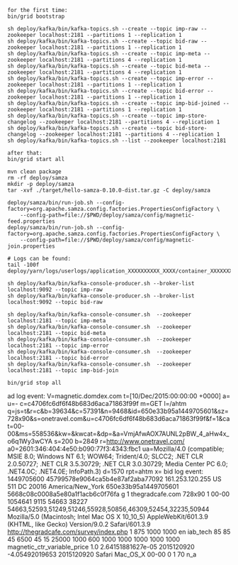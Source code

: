 ```
for the first time:
bin/grid bootstrap

sh deploy/kafka/bin/kafka-topics.sh --create --topic imp-raw --zookeeper localhost:2181 --partitions 1 --replication 1
sh deploy/kafka/bin/kafka-topics.sh --create --topic bid-raw --zookeeper localhost:2181 --partitions 1 --replication 1
sh deploy/kafka/bin/kafka-topics.sh --create --topic imp-meta --zookeeper localhost:2181 --partitions 4 --replication 1
sh deploy/kafka/bin/kafka-topics.sh --create --topic bid-meta --zookeeper localhost:2181 --partitions 4 --replication 1
sh deploy/kafka/bin/kafka-topics.sh --create --topic imp-error --zookeeper localhost:2181 --partitions 1 --replication 1
sh deploy/kafka/bin/kafka-topics.sh --create --topic bid-error --zookeeper localhost:2181 --partitions 1 --replication 1
sh deploy/kafka/bin/kafka-topics.sh --create --topic imp-bid-joined --zookeeper localhost:2181 --partitions 1 --replication 1
sh deploy/kafka/bin/kafka-topics.sh --create --topic imp-store-changelog --zookeeper localhost:2181 --partitions 4 --replication 1
sh deploy/kafka/bin/kafka-topics.sh --create --topic bid-store-changelog --zookeeper localhost:2181 --partitions 4 --replication 1
sh deploy/kafka/bin/kafka-topics.sh --list --zookeeper localhost:2181

after that: 
bin/grid start all

mvn clean package
rm -rf deploy/samza
mkdir -p deploy/samza
tar -xvf ./target/hello-samza-0.10.0-dist.tar.gz -C deploy/samza

deploy/samza/bin/run-job.sh --config-factory=org.apache.samza.config.factories.PropertiesConfigFactory \
    --config-path=file://$PWD/deploy/samza/config/magnetic-feed.properties
deploy/samza/bin/run-job.sh --config-factory=org.apache.samza.config.factories.PropertiesConfigFactory \
    --config-path=file://$PWD/deploy/samza/config/magnetic-join.properties
    
# Logs can be found:
tail -100f deploy/yarn/logs/userlogs/application_XXXXXXXXXX_XXXX/container_XXXXXXXXXX_XXXX_XX_XXXXXX/{logs}

sh deploy/kafka/bin/kafka-console-producer.sh --broker-list localhost:9092 --topic imp-raw
sh deploy/kafka/bin/kafka-console-producer.sh --broker-list localhost:9092 --topic bid-raw

sh deploy/kafka/bin/kafka-console-consumer.sh  --zookeeper localhost:2181 --topic imp-meta
sh deploy/kafka/bin/kafka-console-consumer.sh  --zookeeper localhost:2181 --topic bid-meta
sh deploy/kafka/bin/kafka-console-consumer.sh  --zookeeper localhost:2181 --topic imp-error
sh deploy/kafka/bin/kafka-console-consumer.sh  --zookeeper localhost:2181 --topic bid-error
sh deploy/kafka/bin/kafka-console-consumer.sh  --zookeeper localhost:2181 --topic imp-bid-join

bin/grid stop all
```

ad log event:
	V=magnetic.domdex.com	t=[10/Dec/2015:00:00:00 +0000]	a=	u=-	c=c4706fc6df6f48b683d6aca71863f99f	m=GET	l=/ahtm	q=js=t&r=c&b=39634&c=57391&n=9468&id=650e33b95a1449705601&sz=728x90&s=onetravel.com&u=c4706fc6df6f48b683d6aca71863f99f&f=1&cat=00-00&ms=558536&kw=&kwcat=&dp=&a=VmjAfwAOX7AUNL2pBW_4_aHw4x_o6q1Wy3wCYA	s=200	b=2849	r=http://www.onetravel.com/	a0=2601:346:404:4e50:b090:77f3:4343:fbc1	ua=Mozilla/4.0 (compatible; MSIE 8.0; Windows NT 6.1; WOW64; Trident/4.0; SLCC2; .NET CLR 2.0.50727; .NET CLR 3.5.30729; .NET CLR 3.0.30729; Media Center PC 6.0; .NET4.0C; .NET4.0E; InfoPath.3)	d=1570	rpt=ahtm	x=
bid log event:
1449705600	45799578e9064ca5b4e87af2aba77092	161.253.120.255	US	511	DC	20016	America/New_York	650e33b95a1449705601	5668c08c0008a5e80a1f1acb6c0f76fa	g	1		thegradcafe.com	728x90	1	00-00	1054641	9115	54663	38227				54663,52593,51249,51246,55928,50856,46309,52454,32235,50944		Mozilla/5.0 (Macintosh; Intel Mac OS X 10_10_5) AppleWebKit/601.3.9 (KHTML, like Gecko) Version/9.0.2 Safari/601.3.9	http://thegradcafe.com/survey/index.php	1	875	1000	1000	en	iab_tech		85	85	45	6500	45	15	25000	1000	600	1000	1000	1000	1000	1000	magnetic_ctr_variable_price	1.0	2.64151881627e-05								2015120920	-4.05492019653				2015120920		Safari	Mac_OS_X	00-00		0	1				70	n_a
